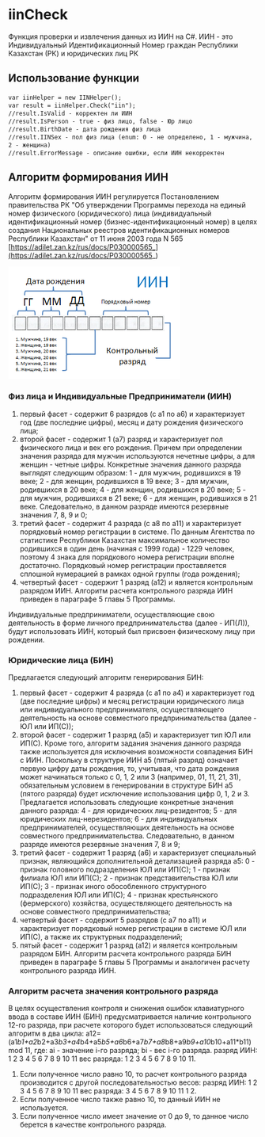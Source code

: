 # iinCheck
Функция проверки и извлечения данных из ИИН на C#. ИИН - это Индивидуальный Идентификационный Номер граждан Республики Казахстан (РК) и юридических лиц РК

## Использование функции
```
var iinHelper = new IINHelper();
var result = iinHelper.Check("iin");
//result.IsValid - корректен ли ИИН
//result.IsPerson - true - физ лицо, false - Юр лицо
//result.BirthDate - дата рождения физ лица
//result.IINSex - пол физ лица (enum: 0 - не определено, 1 - мужчина, 2 - женщина)
//result.ErrorMessage - описание ошибки, если ИИН некорректен
```
## Алгоритм формирования ИИН
Алгоритм формирования ИИН регулируется Постановлением правительства РК "Об утверждении Программы перехода на единый номер физического (юридического) лица (индивидуальный идентификационный номер (бизнес-идентификационный номер) в целях создания Национальных реестров идентификационных номеров Республики Казахстан" от 11 июня 2003 года N 565
[https://adilet.zan.kz/rus/docs/P030000565_](https://adilet.zan.kz/rus/docs/P030000565_)

![img](https://github.com/goldenalfer/iinCheck/blob/main/inn_schema.png)

### Физ лица и Индивидуальные Предприниматели (ИИН)
1) первый фасет - содержит 6 разрядов (с а1 по а6) и характеризует год (две последние цифры), месяц и дату рождения физического лица;
2) второй фасет - содержит 1 (а7) разряд и характеризует пол физического лица и век его рождения. Причем при определении значения разряда для мужчин используются нечетные цифры, а для женщин - четные цифры.
Конкретные значения данного разряда выглядят следующим образом:
1 - для мужчин, родившихся в 19 веке;
2 - для женщин, родившихся в 19 веке;
3 - для мужчин, родившихся в 20 веке;
4 - для женщин, родившихся в 20 веке;
5 - для мужчин, родившихся в 21 веке;
6 - для женщин, родившихся в 21 веке.
Следовательно, в данном разряде имеются резервные значения 7, 8, 9 и 0;
3) третий фасет - содержит 4 разряда (с а8 по а11) и характеризует порядковый номер регистрации в системе. По данным Агентства по статистике Республики Казахстан максимальное количество родившихся в один день (начиная с 1999 года) - 1229 человек, поэтому 4 знака для порядкового номера регистрации вполне достаточно. Порядковый номер регистрации проставляется сплошной нумерацией в рамках одной группы (года рождения);
4) четвертый фасет - содержит 1 разряд (а12) и является контрольным разрядом ИИН. Алгоритм расчета контрольного разряда ИИН приведен в параграфе 5 главы 5 Программы.

Индивидуальные предприниматели, осуществляющие свою деятельность в форме личного предпринимательства (далее - ИП(Л)), будут использовать ИИН, который был присвоен физическому лицу при рождении.

### Юридические лица (БИН)
Предлагается следующий алгоритм генерирования БИН:
1) первый фасет - содержит 4 разряда (с а1 по а4) и характеризует год (две последние цифры) и месяц регистрации юридического лица или индивидуального предпринимателя, осуществляющего деятельность на основе совместного предпринимательства (далее - ЮЛ или ИП(С));
2) второй фасет - содержит 1 разряд (а5) и характеризует тип ЮЛ или ИП(С). Кроме того, алгоритм задания значения данного разряда также используется для исключения возможности совпадения БИН с ИИН.
Поскольку в структуре ИИН а5 (пятый разряд) означает первую цифру даты рождения, то, учитывая, что дата рождения может начинаться только с 0, 1, 2 или 3 (например, 01, 11, 21, 31), обязательным условием в генерировании в структуре БИН а5 (пятого разряда) будет исключение использования цифр 0, 1, 2 и 3.
Предлагается использовать следующие конкретные значения данного разряда:
4 - для юридических лиц-резидентов;
5 - для юридических лиц-нерезидентов;
6 - для индивидуальных предпринимателей, осуществляющих деятельность на основе совместного предпринимательства.
Следовательно, в данном разряде имеются резервные значения 7, 8 и 9;
3) третий фасет - содержит 1 разряд (а6) и характеризует специальный признак, являющийся дополнительной детализацией разряда а5:
0 - признак головного подразделения ЮЛ или ИП(С);
1 - признак филиала ЮЛ или ИП(С);
2 - признак представительства ЮЛ или ИП(С);
3 - признак иного обособленного структурного подразделения ЮЛ или ИП(С);
4 - признак крестьянского (фермерского) хозяйства, осуществляющего деятельность на основе совместного предпринимательства;
4) четвертый фасет - содержит 5 разрядов (с а7 по а11) и характеризует порядковый номер регистрации в системе ЮЛ или ИП(С), а также их структурных подразделений;
5) пятый фасет - содержит 1 разряд (а12) и является контрольным разрядом БИН. Алгоритм расчета контрольного разряда БИН приведен в параграфе 5 главы 5 Программы и аналогичен расчету контрольного разряда ИИН.

### Алгоритм расчета значения контрольного разряда
В целях осуществления контроля и снижения ошибок клавиатурного ввода в составе ИИН (БИН) предусматривается наличие контрольного 12-го разряда, при расчете которого будет использоваться следующий алгоритм в два цикла:
а12=(а1*b1+а2*b2+а3*b3+а4*b4+а5*b5+а6*b6+а7*b7+а8*b8+а9*b9+a10*b10+a11*b11) mod 11,
где: ai - значение i-гo разряда;
bi - вес i-гo разряда.
разряд ИИН: 1 2 3 4 5 6 7 8 9 10 11
вес разряда: 1 2 3 4 5 6 7 8 9 10 11.
1. Если полученное число равно 10, то расчет контрольного разряда производится с другой последовательностью весов:
разряд ИИН: 1 2 3 4 5 6 7  8   9   10 11
вес разряда: 3 4 5 6 7 8 9 10 11  1    2.
2. Если полученное число также равно 10, то данный ИИН не используется.
3. Если полученное число имеет значение от 0 до 9, то данное число берется в качестве контрольного разряда.
